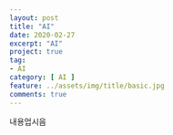 ```yaml
---
layout: post
title: "AI"
date: 2020-02-27
excerpt: "AI"
project: true
tag:
- AI
category: [ AI ]
feature: ../assets/img/title/basic.jpg
comments: true
---
```


내용업시음